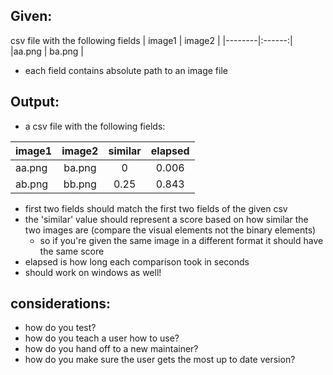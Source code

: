 ## Given:
csv file with the following fields
| image1 | image2 |
|--------|:------:|
|aa.png  | ba.png | 

- each field contains absolute path to an image file

## Output:
- a csv file with the following fields:

| image1 | image2 | similar | elapsed |
|--------|:------:|:-------:|:-------:|
|aa.png|ba.png|0|0.006
|ab.png|bb.png|0.25|0.843|

- first two fields should match the first two fields of the given csv
- the 'similar' value should represent a score based on how similar the two images are (compare the visual elements not the binary elements)
  - so if you're given the same image in a different format it should have the same score
- elapsed is how long each comparison took in seconds
- should work on windows as well!


## considerations:
- how do you test?
- how do you teach a user how to use?
- how do you hand off to a new maintainer?
- how do you make sure the user gets the most up to date version?

